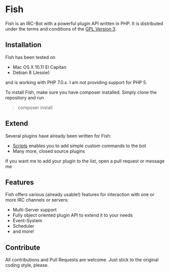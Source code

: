 # Fish

Fish is an IRC-Bot with a powerful plugin API written in PHP. 
It is distributed under the terms and conditions of the [GPL Version 3](LICENSE).

## Installation

Fish has been tested on 

* Mac OS X 10.11 El Capitan
* Debian 8 (Jessie)

and is working with PHP 7.0.x. I am not providing support for PHP 5.

To install Fish, make sure you have composer installed. Simply clone the repository and run
> composer install

## Extend

Several plugins have already been written for Fish: 

- [Scripts](https://github.com/nkreer/Fish-Scripts) enables you to add simple custom commands to the bot
- Many more, closed source plugins

If you want me to add your plugin to the list, open a pull request or message me

## Features

Fish offers various (already usable!) features for interaction with one or more IRC channels or servers: 

- Multi-Server support
- Fully object oriented plugin API to extend it to your needs
- Event-System
- Scheduler
- and more!

## Contribute

All contributions and Pull Requests are welcome. Just stick to the original coding style, please.